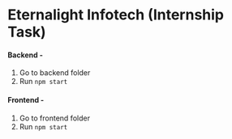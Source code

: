 # Eternalight Infotech (Internship Task)

#### Backend -
1. Go to backend folder
2. Run `npm start`

#### Frontend - 
1. Go to frontend folder
2. Run `npm start`